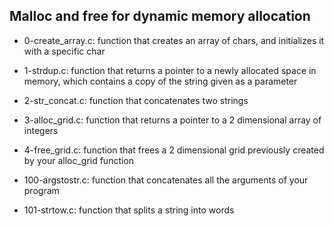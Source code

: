 ## Malloc and free for dynamic memory allocation

* 0-create_array.c:  function that creates an array of chars, and initializes it with a specific char

* 1-strdup.c: function that returns a pointer to a newly allocated space in memory, which contains a copy of the string given as a parameter

* 2-str_concat.c: function that concatenates two strings

* 3-alloc_grid.c:  function that returns a pointer to a 2 dimensional array of integers

* 4-free_grid.c:  function that frees a 2 dimensional grid previously created by your alloc_grid function

* 100-argstostr.c:  function that concatenates all the arguments of your program

* 101-strtow.c: function that splits a string into words